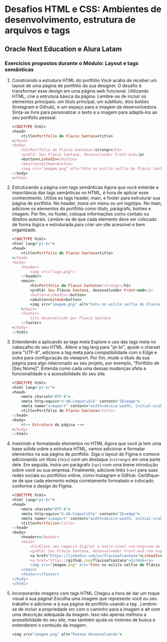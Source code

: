 
# Desafios HTML e CSS: Ambientes de desenvolvimento, estrutura de arquivos e tags

## Oracle Next Education e Alura Latam

### Exercícios propostos durante o Módulo: Layout e tags semânticas

1) Construindo a estrutura HTML do portfólio
Você acaba de receber um layout de uma página de portfólio da sua designer. O desafio é transformar esse design em uma página web funcional. Utilizando HTML, crie a estrutura básica da página. Lembre-se de incluir os elementos principais: um título principal, um subtítulo, dois botões (Instagram e Github), e um espaço para a imagem da desenvolvedora. Sinta-se livre para personalizar o texto e a imagem para adaptá-los ao seu portfólio pessoal.
    ```ruby
    <!DOCTYPE html>
    <head>
        <title>Portfolio do Flavio Santana<title>
    </head>
    <body>
        <h1>Portfolio do Flavio Santana</strong></h1>
        <p>Olá! Sou Flávio Santana, desenvolvedor Front-end</p>
        <button>LinkedIn</button>
        <abutton>GitHub<button>
        <img src="imagem.png" alt="Foto no estilo selfie do Flávio Santana">
    </body>
    </html>
    ```

2) Estruturando a página com tags semânticas
Agora que você entende a importância das tags semânticas no HTML, é hora de aplicar esse conhecimento. Utilize as tags header, main, e footer para estruturar sua página de portfólio. No header, insira um menu ou um logotipo. No main, adicione os elementos do portfólio como título, parágrafo, botões e imagem. Por fim, no footer, coloque informações como contato ou direitos autorais. Lembre-se de que cada elemento deve ser colocado de forma lógica e estruturada para criar um site acessível e bem organizado.
    ```ruby
    <!DOCTYPE html>
    <html lang="pt-br">
    <head>
        <title>Portfolio do Flavio Santana<title>
    </head>
    <body>
        <header>
            <img src="logo.png">
        </header>
        <main>
            <h1>Portfolio do Flavio Santana</strong></h1>
            <p>Olá! Sou Flávio Santana, desenvolvedor Front-end</p>
            <button>LinkedIn</button>
            <abutton>GitHub<button>
            <img src="imagem.png" alt="Foto no estilo selfie do Flávio Santana">
        </main>
        <footer>
            Site desenvolvido por Flavio Santana
        </footer>
    </body>
    </html>
    ```

3) Entendendo e aplicando as tags meta
Explore o uso das tags meta no cabeçalho do seu HTML. Altere a tag lang para "pt-br", ajuste o charset para "UTF-8", adicione a tag meta para compatibilidade com o Edge e outra para configuração do viewport. Por fim, mude o título da sua página para algo relacionado ao seu projeto, por exemplo, "Portfólio de [Seu Nome]". Entenda como cada uma dessas mudanças afeta a funcionalidade e a acessibilidade do seu site.
    ```ruby
    <!DOCTYPE html>
    <html lang="pt-br">
    <head>
        <meta charset="UTF-8">
        <meta http-equiv="X-UA-Compatible" content="IE=edge">
        <meta name="viewport" content="width=device-width, initial-scale=1.0">
        <title>Portfólio de Flavio Santana</title>
    </head>
    <body>
        <!-- Estrutura da página -->
    </body>
    </html>
    ```

4) Inserindo e formatando elementos no HTML
Agora que você já tem uma base sólida sobre a estrutura HTML, vamos adicionar e formatar elementos na sua página de portfólio. Siga o layout do Figma e comece adicionando um título (```<h1>```) com um destaque (```<strong>```) em uma parte dele. Em seguida, insira um parágrafo (```<p>```) com uma breve introdução sobre você ou sua empresa. Finalmente, adicione links (```<a>```) para suas redes sociais ou portfólios online, como Instagram e GitHub. Certifique-se de que cada elemento esteja corretamente formatado e colocado conforme o design do Figma.
    ```ruby
    <!DOCTYPE html>
    <html lang="pt-br">
    <head>
        <meta charset="UTF-8">
        <meta http-equiv="X-UA-Compatible" content="IE=edge">
        <meta name="viewport" content="width=device-width, initial-scale=1.0">
        <title>Portfolio</title>
    </head>
    <body>
        <header></header>
        <main>
            <h1>Eleve seu negócio digital a outro nível <strong>com um Front-end de qualidade!</strong></h1>
            <p>Olá! Sou Flávio Santana, desenvolvedor Front-end com especialidade em React, HTML e CSS. Ajudo pequenos negócios e designers a colocarem em prática boas ideias. Vamos conversar?</p>
            <a href="https://linkedin.com/in/flavioafsantana">LinkedIn</a>
            <a href="https://github.com/flavioafsantana">GitHub</a>
            <img src="imagem.png" alt="Foto no estilo selfie do Flávio Santana">
        </main>
        <footer></footer>
    </body>
    </html>
    ```

5) Incorporando imagens com tags HTML
Chegou a hora de dar um toque visual à sua página! Escolha uma imagem que represente você ou seu trabalho e adicione-a à sua página de portfólio usando a tag <img>. Lembre-se de incluir a propriedade src com o caminho para a imagem e alt com uma descrição adequada da imagem. Isso não apenas melhora a acessibilidade do seu site, mas também ajuda os motores de busca a entenderem o conteúdo da imagem.
    ```ruby
    <img src="imagem.png" alt="Pessoa desenvolvendo">
    ```
